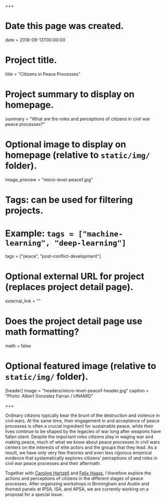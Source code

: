 +++
# Date this page was created.
date = 2018-09-13T00:00:00

# Project title.
title = "Citizens in Peace Processes"

# Project summary to display on homepage.
summary = "What are the roles and perceptions of citizens in civil war peace processes?"

# Optional image to display on homepage (relative to `static/img/` folder).
image_preview = "micro-level-peace1.jpg"

# Tags: can be used for filtering projects.
# Example: `tags = ["machine-learning", "deep-learning"]`
tags = ["peace", "post-conflict-development"]

# Optional external URL for project (replaces project detail page).
external_link = ""

# Does the project detail page use math formatting?
math = false

# Optional featured image (relative to `static/img/` folder).
[header]
image = "headers/micro-level-peace1-header.jpg"
caption = "Photo: Albert Gonzalez Farran / UNAMID"

+++

Ordinary citizens typically bear the brunt of the destruction and violence in civil wars. At the same time, their engagement in and acceptance of peace processes is often a crucial ingredient for sustainable peace, while their lives continue to be shaped by the legacies of war long after weapons have fallen silent. Despite the important roles citizens play in waging war and making peace, much of what we know about peace processes in civil wars centers on the interests of elite actors and the groups that they lead. As a result, we have only very few theories and even less rigorous empirical evidence that systematically explores citizens’ perceptions of and roles in civil war peace processes and their aftermath.

Together with [Caroline Hartzell](https://www.carolinehartzell.com/) and [Felix Haass](http://felixhaass.de/), I therefore explore the actions and perceptions of citizens in the different stages of peace processes. After organizing workshops in Birmingham and Austin and themed panels at IPSA, ISA, and APSA, we are currently working on a proposal for a special issue.
